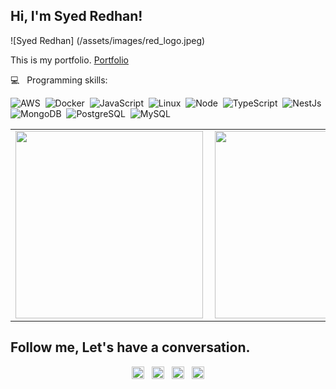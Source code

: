 
##  Hi, I'm Syed Redhan!
![Syed Redhan]
(/assets/images/red_logo.jpeg)

This is my portfolio. [Portfolio](https://redpulse96.github.io/)

💻  &nbsp; Programming skills: <br/>


![AWS](https://img.shields.io/badge/-AWS-220052?style=flat&logoColor=fff&logo=amazon)&nbsp;
![Docker](https://img.shields.io/badge/-Docker-099cec?style=flat&logoColor=fff&logo=docker)&nbsp;
![JavaScript](https://img.shields.io/badge/-JavaScript-FEAE32?style=flat&logoColor=fff&logo=javascript)&nbsp;
![Linux](https://img.shields.io/badge/-Linux-f2930d?style=flat&logoColor=fff&logo=linux)&nbsp;
![Node](https://img.shields.io/badge/-Node.js-5B9856?style=flat&logoColor=fff&logo=node.js)&nbsp;
![TypeScript](https://img.shields.io/badge/-TypeScript-007ACC?style=flat&logoColor=fff&logo=typescript)&nbsp;
![NestJs](https://img.shields.io/badge/-Nest.js-ea2845?style=flat&logoColor=fff&logo=nestjs)&nbsp;
![MongoDB](https://img.shields.io/badge/-MongoDB-13aa52?style=flat&logoColor=fff&logo=mongodb)&nbsp;
![PostgreSQL](https://img.shields.io/badge/-PostgreSQL-336791?style=flat&logoColor=fff&logo=postgresql)&nbsp;
![MySQL](https://img.shields.io/badge/-MySQL-336791?style=flat&logoColor=fff&logo=MySQL)&nbsp;

<center>
  <table>
    <tr>
        <td><img width="300px" align="left" src="https://github-readme-stats.vercel.app/api?username=redpulse96&theme=dracula"/></td>
        <td><img width="300px" align="left" src="https://github-readme-stats.vercel.app/api/top-langs/?username=redpulse96&layout=compact&theme=dracula" /></td>
    </tr>   
  </table>
</center>  


## Follow me, Let's have a conversation.

<p align="center">
<a href="https://twitter.com/SyedRedhan" target="blank"><img align="center" src="https://cdn.jsdelivr.net/npm/simple-icons@3.0.1/icons/twitter.svg" alt="syedRedhan" height="20" width="20" /></a>
  &nbsp;
<a href="https://www.linkedin.com/in/redhan-syed-2a3722111/" target="blank"><img align="center" src="https://cdn.jsdelivr.net/npm/simple-icons@3.0.1/icons/linkedin.svg" alt="syedRedhan" height="20" width="20" /></a>
  &nbsp;
<a href="https://www.facebook.com/Dr.Redpulse" target="blank"><img align="center" src="https://cdn.jsdelivr.net/npm/simple-icons@3.0.1/icons/facebook.svg" alt="syedRedhan" height="20" width="20" /></a>
  &nbsp;
<a href="https://www.instagram.com/red.py/" target="blank"><img align="center" src="https://cdn.jsdelivr.net/npm/simple-icons@3.0.1/icons/instagram.svg" alt="syedRedhan" height="20" width="20" /></a>
</p>

